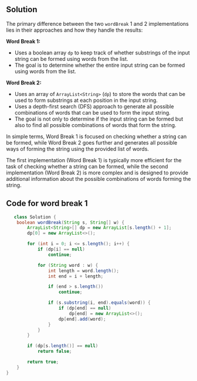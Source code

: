 ## Solution

The primary difference between the two `wordBreak` 1 and 2 implementations lies in their approaches and how they handle the results:

**Word Break 1:**
- Uses a boolean array `dp` to keep track of whether substrings of the input string can be formed using words from the list.
- The goal is to determine whether the entire input string can be formed using words from the list.

**Word Break 2:**
- Uses an array of `ArrayList<String>` (`dp`) to store the words that can be used to form substrings at each position in the input string.
- Uses a depth-first search (DFS) approach to generate all possible combinations of words that can be used to form the input string.
- The goal is not only to determine if the input string can be formed but also to find all possible combinations of words that form the string.

In simple terms, Word Break 1 is focused on checking whether a string can be formed, while Word Break 2 goes further and generates all possible ways of forming the string using the provided list of words.

The first implementation (Word Break 1) is typically more efficient for the task of checking whether a string can be formed, while the second implementation (Word Break 2) is more complex and is designed to provide additional information about the possible combinations of words forming the string.


## Code for word break 1 

``` java
   class Solution {
    boolean wordBreak(String s, String[] w) {
        ArrayList<String>[] dp = new ArrayList[s.length() + 1];
        dp[0] = new ArrayList<>();

        for (int i = 0; i <= s.length(); i++) {
            if (dp[i] == null)
                continue;

            for (String word : w) {
                int length = word.length();
                int end = i + length;

                if (end > s.length())
                    continue;

                if (s.substring(i, end).equals(word)) {
                    if (dp[end] == null)
                        dp[end] = new ArrayList<>();
                    dp[end].add(word);
                }
            }
        }

        if (dp[s.length()] == null)
            return false;

        return true;
    }
}

```
